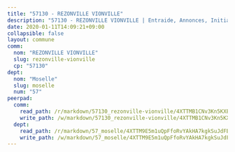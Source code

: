 ```yaml
---
title: "57130 - REZONVILLE VIONVILLE"
description: "57130 - REZONVILLE VIONVILLE | Entraide, Annonces, Initiatives"
date: 2020-01-11T14:09:21+09:00
collapsible: false
layout: commune
comm:
  nom: "REZONVILLE VIONVILLE"
  slug: rezonville-vionville
  cp: "57130"
dept:
  nom: "Moselle"
  slug: moselle
  num: "57"
peerpad:
  comm:
    read_path: /r/markdown/57130_rezonville-vionville/4XTTMB1CNv3Kn5KXEbjqmV7n6oh5xzQcN1G6fcuhuBop1YFLi
    write_path: /w/markdown/57130_rezonville-vionville/4XTTMB1CNv3Kn5KXEbjqmV7n6oh5xzQcN1G6fcuhuBop1YFLi-K3TgThpooiUUWaoyHu5yW9HUpi4xkqk2EXgVUKiddykgyNXeu3JT8rviRBhYtzxa2GciNzWEn8MedAXzFNn52oZmqeuDHebWKojRdALYA5op46cJ1jKdQXyMxKEDrTQxzrFyrWQv
  dept:
    read_path: /r/markdown/57_moselle/4XTTM9E5m1uQpFfoRvYAkHA7kgkSuJdFBSCmoLnZ6YvxmqAKj
    write_path: /w/markdown/57_moselle/4XTTM9E5m1uQpFfoRvYAkHA7kgkSuJdFBSCmoLnZ6YvxmqAKj-K3TgTxpsRhjGfb3pJqDaX4rYTLkyLoK3BLA4awBfhTSCoyNhResrhhmfsEF8aKnccedt5XoBzWeRYfKxQxNKv71ETcpGharLRE7rdgTKY3uSaW3Du2dz8v23YEY268mfYmweTFnR
---
```


